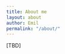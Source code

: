 ```yaml
---
title: About me
layout: about
author: Emil
permalink: "/about/"
---
```


<!-- My name is Emilio and I run on System Administrator's kernel. But during the last 12 years I have been adding several layers on top and these days I perform as a so-called DevOps engineer.

I started back when we still had to administer our own [`metal`](https://en.wikipedia.org/wiki/Bare-metal_server) , I used to go visit [`these places called datacenters`](https://spaghetticloud.com/datacenter-tour/index.html) and handle my own network both phisical and virtual, hardware and stuff; while also providing eficient and automated solutions to the people who payed me for keeping things in place. But we started to hear about this thing called DevOps, which back then was a paradigm rather than a job title, and I started to embrace it.

[`I was quite lazy`](https://www.thegeekstuff.com/2011/07/lazy-sysadmin/) so I tended to [`automate all things`](https://miro.medium.com/max/500/1*TKt92huSBbSnbRNuAVTx_A.jpeg) , I have always been interested in tools that helped that purpouse, since the good old CFEngine times (which is still alive, by the way) to more modern and sofisticated tools. If the [`tool`](https://3ovyg21t17l11k49tk1oma21-wpengine.netdna-ssl.com/wp-content/uploads/2017/08/Automic-CD-Map.png) helps me not have to repeat a task, I most certainly have used it.

Then cloud started to be something real, even though people was a bit not so sure about having things on other people's computers. But that started to fade away and soon we all jumped to it. No more broken hard disks, no more RAID issues, just pure config written in code. [`Modern times`](https://media1.giphy.com/media/XCxcmEQWxDdc8qsd2R/giphy.gif?cid=ecf05e4732615pk84bfugaxf4el4g2d7jrdyzmbi06w3irdh&rid=giphy.gif) .

I have worked for several companies doing what I like the most: [`Idealista`](https://www.rentalia.com/) , [`Stubhub`](https://www.stubhub.com/) (when it was ~~cool~~ eBay) or [`BBVA Bank technology division`](https://www.bbvanexttechnologies.com/) . I am currently working as Senior DevOps Engineer at [`Clarivate Analytics`](https://clarivate.com/) , focused on platform automation. And right now I am very deep into Kubernetes automation, so you might read a couple post about that on my blog.

I am a [`full remote engineer`](https://weworkremotely.com/blog) , and I really embrace remote work and it's benefits both for the employer and the employee.

And I have two cats and a dog.

If you are interested on my skills and experience, you may contact with me, we can be buds on [`Linkedin`](https://www.linkedin.com/in/emiliourena) and chat a bit about it.

Cheers! -->

[TBD]